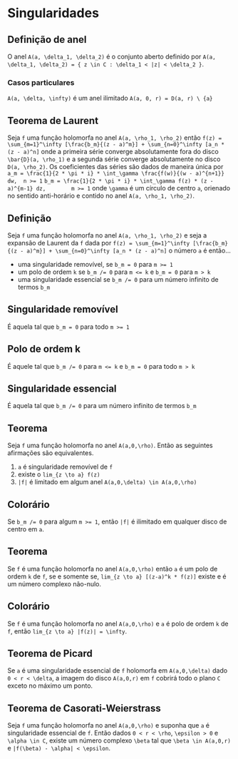 Singularidades
==============

Definição de anel
-----------------
O anel `A(a, \delta_1, \delta_2)` é o conjunto aberto definido por
`A(a, \delta_1, \delta_2) = { z \in C : \delta_1 < |z| < \delta_2 }`.

### Casos particulares
`A(a, \delta, \infty)` é um anel ilimitado
`A(a, 0, r) = D(a, r) \ {a}`

Teorema de Laurent
------------------
Seja `f` uma função holomorfa no anel `A(a, \rho_1, \rho_2)` então
`f(z) = \sum_{m=1}^\infty [\frac{b_m}{(z - a)^m}] + \sum_{n=0}^\infty [a_n * (z - a)^n]`
onde a primeira série converge absolutamente fora do disco `\bar{D}(a, \rho_1)` e
a segunda série converge absolutamente no disco `D(a, \rho_2)`. Os coeficientes das séries
são dados de maneira única por
`a_m = \frac{1}{2 * \pi * i} * \int_\gamma \frac{f(w)}{(w - a)^{n+1}} dw,  n >= 1`
`b_m = \frac{1}{2 * \pi * i} * \int_\gamma f(z) * (z - a)^{m-1} dz,        m >= 1`
onde `\gamma` é um círculo de centro `a`, orienado no sentido anti-horário e contido
no anel `A(a, \rho_1, \rho_2)`.

Definição
---------
Seja `f` uma função holomorfa no anel `A(a, \rho_1, \rho_2)` e seja a expansão de Laurent
da `f` dada por `f(z) = \sum_{m=1}^\infty [\frac{b_m}{(z - a)^m}] + \sum_{n=0}^\infty [a_n * (z - a)^n]`
o número `a` é então...
* uma singularidade removível, se `b_m = 0` para `m >= 1`
* um polo de ordem `k` se `b_m /= 0` para `m <= k` e `b_m = 0` para `m > k`
* uma singularidade essencial se `b_m /= 0` para um número infinito de termos `b_m`

Singularidade removível
-----------------------
É aquela tal que `b_m = 0` para todo `m >= 1`

Polo de ordem k
---------------
É aquele tal que `b_m /= 0` para `m <= k` e `b_m = 0` para todo `m > k`

Singularidade essencial
-----------------------
É aquela tal que `b_m /= 0` para um número infinito de termos `b_m`

Teorema
-------
Seja `f` uma função holomorfa no anel `A(a,0,\rho)`. Então as seguintes afirmações são equivalentes.
1. `a` é singularidade removível de `f`
2. existe o `lim_{z \to a} f(z)`
3. `|f|` é limitado em algum anel `A(a,0,\delta) \in A(a,0,\rho)`

Colorário
---------
Se `b_m /= 0` para algum `m >= 1`, então `|f|` é ilimitado em qualquer disco de centro em `a`.

Teorema
-------
Se `f` é uma função holomorfa no anel `A(a,0,\rho)` então `a` é um polo de ordem `k` de `f`,
se e somente se, `lim_{z \to a} [(z-a)^k * f(z)]` existe e é um número complexo não-nulo.

Colorário
---------
Se `f` é uma função holomorfa no anel `A(a,0,\rho)` e `a` é polo de ordem `k` de `f`,
então `lim_{z \to a} |f(z)| = \infty`.

Teorema de Picard
-----------------
Se `a` é uma singularidade essencial de `f` holomorfa em `A(a,0,\delta)` dado `0 < r < \delta`,
a imagem do disco `A(a,0,r)` em `f` cobrirá todo o plano `C` exceto no máximo um ponto.

Teorema de Casorati-Weierstrass
-------------------------------
Seja `f` uma função holomorfa no anel `A(a,0,\rho)` e suponha que `a` é singularidade essencial de `f`.
Então dados `0 < r < \rho`, `\epsilon > 0` e `\alpha \in C`, existe um número complexo `\beta` tal que
`\beta \in A(a,0,r)` e `|f(\beta) - \alpha| < \epsilon`.
